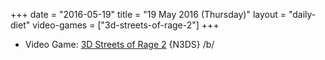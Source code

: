 +++
date = "2016-05-19"
title = "19 May 2016 (Thursday)"
layout = "daily-diet"
video-games = ["3d-streets-of-rage-2"]
+++


* Video Game: [3D Streets of Rage 2](/video-games/3d-streets-of-rage-2) {N3DS} /b/